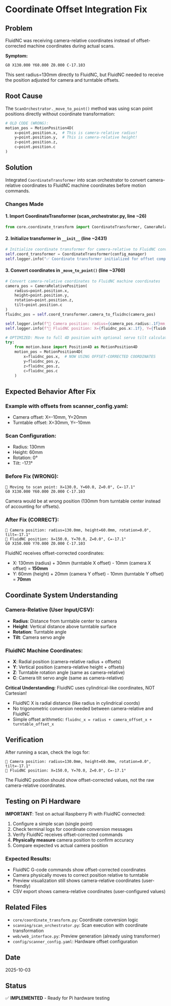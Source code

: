 # Coordinate Offset Integration Fix

## Problem
FluidNC was receiving camera-relative coordinates instead of offset-corrected machine coordinates during actual scans.

**Symptom:**
```
G0 X130.000 Y60.000 Z0.000 C-17.103
```
This sent radius=130mm directly to FluidNC, but FluidNC needed to receive the position adjusted for camera and turntable offsets.

## Root Cause
The `ScanOrchestrator._move_to_point()` method was using scan point positions directly without coordinate transformation:
```python
# OLD CODE (WRONG):
motion_pos = MotionPosition4D(
    x=point.position.x,  # This is camera-relative radius!
    y=point.position.y,  # This is camera-relative height!
    z=point.position.z,
    c=point.position.c
)
```

## Solution
Integrated `CoordinateTransformer` into scan orchestrator to convert camera-relative coordinates to FluidNC machine coordinates before motion commands.

### Changes Made

#### 1. Import CoordinateTransformer (scan_orchestrator.py, line ~26)
```python
from core.coordinate_transform import CoordinateTransformer, CameraRelativePosition
```

#### 2. Initialize transformer in `__init__` (line ~2431)
```python
# Initialize coordinate transformer for camera-relative to FluidNC conversion
self.coord_transformer = CoordinateTransformer(config_manager)
self.logger.info("✅ Coordinate transformer initialized for offset compensation")
```

#### 3. Convert coordinates in `_move_to_point()` (line ~3760)
```python
# Convert camera-relative coordinates to FluidNC machine coordinates
camera_pos = CameraRelativePosition(
    radius=point.position.x,
    height=point.position.y,
    rotation=point.position.z,
    tilt=point.position.c
)
fluidnc_pos = self.coord_transformer.camera_to_fluidnc(camera_pos)

self.logger.info(f"📐 Camera position: radius={camera_pos.radius:.1f}mm, height={camera_pos.height:.1f}mm, rotation={camera_pos.rotation:.1f}°, tilt={camera_pos.tilt:.1f}°")
self.logger.info(f"🔧 FluidNC position: X={fluidnc_pos.x:.1f}, Y={fluidnc_pos.y:.1f}, Z={fluidnc_pos.z:.1f}°, C={fluidnc_pos.c:.1f}°")

# OPTIMIZED: Move to full 4D position with optional servo tilt calculation
try:
    from motion.base import Position4D as MotionPosition4D
    motion_pos = MotionPosition4D(
        x=fluidnc_pos.x,  # NOW USING OFFSET-CORRECTED COORDINATES
        y=fluidnc_pos.y,
        z=fluidnc_pos.z,
        c=fluidnc_pos.c
    )
```

## Expected Behavior After Fix

### Example with offsets from scanner_config.yaml:
- Camera offset: X=-10mm, Y=20mm
- Turntable offset: X=30mm, Y=-10mm

### Scan Configuration:
- Radius: 130mm
- Height: 60mm
- Rotation: 0°
- Tilt: -17.1°

### Before Fix (WRONG):
```
📐 Moving to scan point: X=130.0, Y=60.0, Z=0.0°, C=-17.1°
G0 X130.000 Y60.000 Z0.000 C-17.103
```
Camera would be at wrong position (130mm from turntable center instead of accounting for offsets).

### After Fix (CORRECT):
```
📐 Camera position: radius=130.0mm, height=60.0mm, rotation=0.0°, tilt=-17.1°
🔧 FluidNC position: X=150.0, Y=70.0, Z=0.0°, C=-17.1°
G0 X150.000 Y70.000 Z0.000 C-17.103
```
FluidNC receives offset-corrected coordinates:
- X: 130mm (radius) + 30mm (turntable X offset) - 10mm (camera X offset) = **150mm**
- Y: 60mm (height) + 20mm (camera Y offset) - 10mm (turntable Y offset) = **70mm**

## Coordinate System Understanding

### Camera-Relative (User Input/CSV):
- **Radius**: Distance from turntable center to camera
- **Height**: Vertical distance above turntable surface
- **Rotation**: Turntable angle
- **Tilt**: Camera servo angle

### FluidNC Machine Coordinates:
- **X**: Radial position (camera-relative radius + offsets)
- **Y**: Vertical position (camera-relative height + offsets)
- **Z**: Turntable rotation angle (same as camera-relative)
- **C**: Camera tilt servo angle (same as camera-relative)

**Critical Understanding**: FluidNC uses cylindrical-like coordinates, NOT Cartesian!
- FluidNC X is radial distance (like radius in cylindrical coords)
- No trigonometric conversion needed between camera-relative and FluidNC
- Simple offset arithmetic: `fluidnc_x = radius + camera_offset_x + turntable_offset_x`

## Verification

After running a scan, check the logs for:
```
📐 Camera position: radius=130.0mm, height=60.0mm, rotation=0.0°, tilt=-17.1°
🔧 FluidNC position: X=150.0, Y=70.0, Z=0.0°, C=-17.1°
```

The FluidNC position should show offset-corrected values, not the raw camera-relative coordinates.

## Testing on Pi Hardware

**IMPORTANT**: Test on actual Raspberry Pi with FluidNC connected:

1. Configure a simple scan (single point)
2. Check terminal logs for coordinate conversion messages
3. Verify FluidNC receives offset-corrected commands
4. **Physically measure** camera position to confirm accuracy
5. Compare expected vs actual camera position

### Expected Results:
- FluidNC G-code commands show offset-corrected coordinates
- Camera physically moves to correct position relative to turntable
- Preview visualization still shows camera-relative coordinates (user-friendly)
- CSV export shows camera-relative coordinates (user-configured values)

## Related Files
- `core/coordinate_transform.py`: Coordinate conversion logic
- `scanning/scan_orchestrator.py`: Scan execution with coordinate transformation
- `web/web_interface.py`: Preview generation (already using transformer)
- `config/scanner_config.yaml`: Hardware offset configuration

## Date
2025-10-03

## Status
✅ **IMPLEMENTED** - Ready for Pi hardware testing
